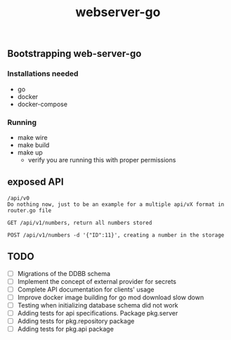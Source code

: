 <h1 align="center"> webserver-go </h1> <br>

## Bootstrapping web-server-go

### Installations needed

- go
- docker
- docker-compose

### Running

- make wire
- make build
- make up
  - verify you are running this with proper permissions

## exposed API

```
/api/v0
Do nothing now, just to be an example for a multiple api/vX format in router.go file

GET /api/v1/numbers, return all numbers stored

POST /api/v1/numbers -d '{"ID":11}', creating a number in the storage
```

## TODO

- [ ] Migrations of the DDBB schema
- [ ] Implement the concept of external provider for secrets
- [ ] Complete API documentation for clients' usage
- [ ] Improve docker image building for go mod download slow down
- [ ] Testing when initializing database schema did not work
- [ ] Adding tests for api specifications. Package pkg.server
- [ ] Adding tests for pkg.repository package
- [ ] Adding tests for pkg.api package
